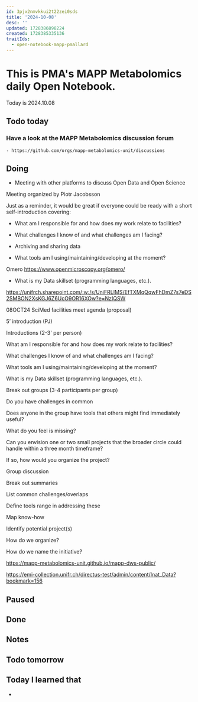 ```yaml
---
id: 3pjx2nmvkkui2t22zei0sds
title: '2024-10-08'
desc: ''
updated: 1728386898224
created: 1728385335136
traitIds:
  - open-notebook-mapp-pmallard
---
```



# This is PMA's MAPP Metabolomics daily Open Notebook.

Today is 2024.10.08

## Todo today

### Have a look at the MAPP Metabolomics discussion forum
    - https://github.com/orgs/mapp-metabolomics-unit/discussions
###
###

## Doing

- Meeting with other platforms to discuss Open Data and Open Science

Meeting organized by Piotr Jacobsson

Just as a reminder, it would be great if everyone could be ready with a short self-introduction covering:

* What am I responsible for and how does my work relate to facilities? 

* What challenges I know of and what challenges am I facing? 

- Archiving and sharing data

* What tools am I using/maintaining/developing at the moment? 

Omero https://www.openmicroscopy.org/omero/


* What is my Data skillset (programming languages, etc.). 


https://unifrch.sharepoint.com/:w:/s/UniFRLIMS/EfTXMqQqwFhDmZ7s7eDS2SMBON2XsKGJ6Z6UcO9OR16XOw?e=NzIQSW


08OCT24 SciMed facilities meet agenda (proposal) 



5’ introduction (PJ) 

Introductions (2-3' per person) 

What am I responsible for and how does my work relate to facilities? 

What challenges I know of and what challenges am I facing? 

What tools am I using/maintaining/developing at the moment? 

What is my Data skillset (programming languages, etc.). 

Break out groups (3-4 participants per group) 

Do you have challenges in common 

Does anyone in the group have tools that others might find immediately useful? 

What do you feel is missing? 

Can you envision one or two small projects that the broader circle could handle within a three month timeframe? 

If so, how would you organize the project? 

Group discussion 

Break out summaries 

List common challenges/overlaps 

Define tools range in addressing these 

Map know-how 

Identify potential project(s) 

How do we organize? 

How do we name the initiative? 


https://mapp-metabolomics-unit.github.io/mapp-dws-public/

https://emi-collection.unifr.ch/directus-test/admin/content/Inat_Data?bookmark=156



## Paused

## Done

## Notes

## Todo tomorrow

###
###
###


## Today I learned that

-